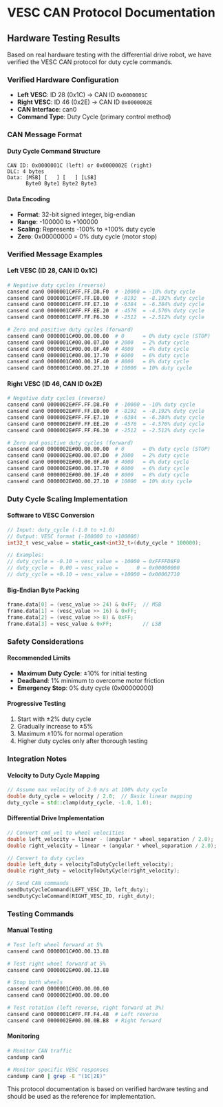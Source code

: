 # VESC CAN Protocol Documentation

## Hardware Testing Results

Based on real hardware testing with the differential drive robot, we have verified the VESC CAN protocol for duty cycle commands.

### Verified Hardware Configuration
- **Left VESC**: ID 28 (0x1C) → CAN ID `0x0000001C`
- **Right VESC**: ID 46 (0x2E) → CAN ID `0x0000002E`
- **CAN Interface**: can0
- **Command Type**: Duty Cycle (primary control method)

### CAN Message Format

#### Duty Cycle Command Structure
```
CAN ID: 0x0000001C (left) or 0x0000002E (right)
DLC: 4 bytes
Data: [MSB] [   ] [   ] [LSB]
      Byte0 Byte1 Byte2 Byte3
```

#### Data Encoding
- **Format**: 32-bit signed integer, big-endian
- **Range**: -100000 to +100000
- **Scaling**: Represents -100% to +100% duty cycle
- **Zero**: 0x00000000 = 0% duty cycle (motor stop)

### Verified Message Examples

#### Left VESC (ID 28, CAN ID 0x1C)
```bash
# Negative duty cycles (reverse)
cansend can0 0000001C#FF.FF.D8.F0  # -10000 = -10% duty cycle
cansend can0 0000001C#FF.FF.E0.00  # -8192  = -8.192% duty cycle
cansend can0 0000001C#FF.FF.E7.10  # -6384  = -6.384% duty cycle
cansend can0 0000001C#FF.FF.EE.20  # -4576  = -4.576% duty cycle
cansend can0 0000001C#FF.FF.F6.30  # -2512  = -2.512% duty cycle

# Zero and positive duty cycles (forward)
cansend can0 0000001C#00.00.00.00  # 0      = 0% duty cycle (STOP)
cansend can0 0000001C#00.00.07.D0  # 2000   = 2% duty cycle
cansend can0 0000001C#00.00.0F.A0  # 4000   = 4% duty cycle
cansend can0 0000001C#00.00.17.70  # 6000   = 6% duty cycle
cansend can0 0000001C#00.00.1F.40  # 8000   = 8% duty cycle
cansend can0 0000001C#00.00.27.10  # 10000  = 10% duty cycle
```

#### Right VESC (ID 46, CAN ID 0x2E)
```bash
# Negative duty cycles (reverse)
cansend can0 0000002E#FF.FF.D8.F0  # -10000 = -10% duty cycle
cansend can0 0000002E#FF.FF.E0.00  # -8192  = -8.192% duty cycle
cansend can0 0000002E#FF.FF.E7.10  # -6384  = -6.384% duty cycle
cansend can0 0000002E#FF.FF.EE.20  # -4576  = -4.576% duty cycle
cansend can0 0000002E#FF.FF.F6.30  # -2512  = -2.512% duty cycle

# Zero and positive duty cycles (forward)
cansend can0 0000002E#00.00.00.00  # 0      = 0% duty cycle (STOP)
cansend can0 0000002E#00.00.07.D0  # 2000   = 2% duty cycle
cansend can0 0000002E#00.00.0F.A0  # 4000   = 4% duty cycle
cansend can0 0000002E#00.00.17.70  # 6000   = 6% duty cycle
cansend can0 0000002E#00.00.1F.40  # 8000   = 8% duty cycle
cansend can0 0000002E#00.00.27.10  # 10000  = 10% duty cycle
```

### Duty Cycle Scaling Implementation

#### Software to VESC Conversion
```cpp
// Input: duty_cycle (-1.0 to +1.0)
// Output: VESC format (-100000 to +100000)
int32_t vesc_value = static_cast<int32_t>(duty_cycle * 100000);

// Examples:
// duty_cycle = -0.10 → vesc_value = -10000 → 0xFFFFD8F0
// duty_cycle =  0.00 → vesc_value =      0 → 0x00000000
// duty_cycle = +0.10 → vesc_value = +10000 → 0x00002710
```

#### Big-Endian Byte Packing
```cpp
frame.data[0] = (vesc_value >> 24) & 0xFF;  // MSB
frame.data[1] = (vesc_value >> 16) & 0xFF;
frame.data[2] = (vesc_value >> 8) & 0xFF;
frame.data[3] = vesc_value & 0xFF;          // LSB
```

### Safety Considerations

#### Recommended Limits
- **Maximum Duty Cycle**: ±10% for initial testing
- **Deadband**: 1% minimum to overcome motor friction
- **Emergency Stop**: 0% duty cycle (0x00000000)

#### Progressive Testing
1. Start with ±2% duty cycle
2. Gradually increase to ±5%
3. Maximum ±10% for normal operation
4. Higher duty cycles only after thorough testing

### Integration Notes

#### Velocity to Duty Cycle Mapping
```cpp
// Assume max velocity of 2.0 m/s at 100% duty cycle
double duty_cycle = velocity / 2.0;  // Basic linear mapping
duty_cycle = std::clamp(duty_cycle, -1.0, 1.0);
```

#### Differential Drive Implementation
```cpp
// Convert cmd_vel to wheel velocities
double left_velocity = linear - (angular * wheel_separation / 2.0);
double right_velocity = linear + (angular * wheel_separation / 2.0);

// Convert to duty cycles
double left_duty = velocityToDutyCycle(left_velocity);
double right_duty = velocityToDutyCycle(right_velocity);

// Send CAN commands
sendDutyCycleCommand(LEFT_VESC_ID, left_duty);
sendDutyCycleCommand(RIGHT_VESC_ID, right_duty);
```

### Testing Commands

#### Manual Testing
```bash
# Test left wheel forward at 5%
cansend can0 0000001C#00.00.13.88

# Test right wheel forward at 5%  
cansend can0 0000002E#00.00.13.88

# Stop both wheels
cansend can0 0000001C#00.00.00.00
cansend can0 0000002E#00.00.00.00

# Test rotation (left reverse, right forward at 3%)
cansend can0 0000001C#FF.FF.F4.48  # Left reverse
cansend can0 0000002E#00.00.0B.B8  # Right forward
```

#### Monitoring
```bash
# Monitor CAN traffic
candump can0

# Monitor specific VESC responses
candump can0 | grep -E "(1C|2E)"
```

This protocol documentation is based on verified hardware testing and should be used as the reference for implementation.
